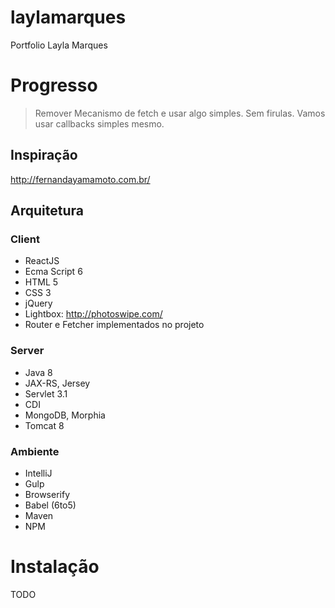 # laylamarques
Portfolio Layla Marques

# Progresso
> Remover Mecanismo de fetch e usar algo simples. Sem firulas.
> Vamos usar callbacks simples mesmo.


## Inspiração
http://fernandayamamoto.com.br/

## Arquitetura

### Client

* ReactJS
* Ecma Script 6
* HTML 5
* CSS 3
* jQuery
* Lightbox: http://photoswipe.com/
* Router e Fetcher implementados no projeto

### Server

* Java 8
* JAX-RS, Jersey
* Servlet 3.1
* CDI
* MongoDB, Morphia
* Tomcat 8

### Ambiente

* IntelliJ
* Gulp
* Browserify
* Babel (6to5)
* Maven
* NPM

# Instalação
TODO
